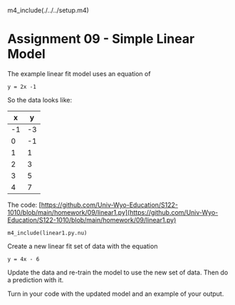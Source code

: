 
m4_include(./../../setup.m4)

# Assignment 09 - Simple Linear Model

The example linear fit model uses an equation of 

```
y = 2x -1 
```

So the data looks like:

| x | y |
|-----|-----|
| -1 | -3 |
| 0 | -1 |
| 1 | 1 |
| 2 | 3 |
| 3 | 5 |
| 4 | 7 |


The code:
[https://github.com/Univ-Wyo-Education/S122-1010/blob/main/homework/09/linear1.py](https://github.com/Univ-Wyo-Education/S122-1010/blob/main/homework/09/linear1.py)


```
m4_include(linear1.py.nu)
```








Create a new linear fit set of data with the equation

```
y = 4x - 6
```

Update the data and re-train the model to use the new set of
data.  Then do a prediction with it.


Turn in your code with the updated model and an example of
your output.



